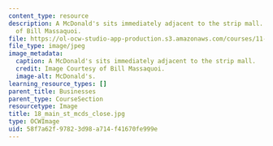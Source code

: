 ```yaml
---
content_type: resource
description: A McDonald's sits immediately adjacent to the strip mall. Image Courtesy
  of Bill Massaquoi.
file: https://ol-ocw-studio-app-production.s3.amazonaws.com/courses/11-945-springfield-studio-fall-2005/58f7a62f97823d98a714f41670fe999e_18_main_st_mcds_close.jpg
file_type: image/jpeg
image_metadata:
  caption: A McDonald's sits immediately adjacent to the strip mall.
  credit: Image Courtesy of Bill Massaquoi.
  image-alt: McDonald's.
learning_resource_types: []
parent_title: Businesses
parent_type: CourseSection
resourcetype: Image
title: 18_main_st_mcds_close.jpg
type: OCWImage
uid: 58f7a62f-9782-3d98-a714-f41670fe999e
---
```

